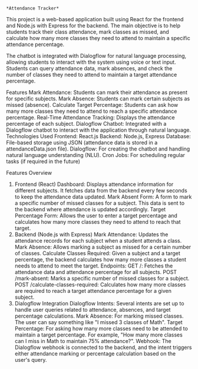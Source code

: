                                                                                               *Attendance Tracker*
This project is a web-based application built using React for the frontend and Node.js with Express for the backend. The main objective is to help students track their class attendance, mark classes as missed, and calculate how many more classes they need to attend to maintain a specific attendance percentage.

The chatbot is integrated with Dialogflow for natural language processing, allowing students to interact with the system using voice or text input. Students can query attendance data, mark absences, and check the number of classes they need to attend to maintain a target attendance percentage.

Features
Mark Attendance: Students can mark their attendance as present for specific subjects.
Mark Absence: Students can mark certain subjects as missed (absence).
Calculate Target Percentage: Students can ask how many more classes they need to attend to reach a specific attendance percentage.
Real-Time Attendance Tracking: Displays the attendance percentage of each subject.
Dialogflow Chatbot: Integrated with a Dialogflow chatbot to interact with the application through natural language.
Technologies Used
Frontend: React.js
Backend: Node.js, Express
Database: File-based storage using JSON (attendance data is stored in a attendanceData.json file).
Dialogflow: For creating the chatbot and handling natural language understanding (NLU).
Cron Jobs: For scheduling regular tasks (if required in the future)

Features Overview
1. Frontend (React)
Dashboard: Displays attendance information for different subjects. It fetches data from the backend every few seconds to keep the attendance data updated.
Mark Absent Form: A form to mark a specific number of missed classes for a subject. This data is sent to the backend where attendance is updated accordingly.
Target Percentage Form: Allows the user to enter a target percentage and calculates how many more classes they need to attend to reach that target.
2. Backend (Node.js with Express)
Mark Attendance: Updates the attendance records for each subject when a student attends a class.
Mark Absence: Allows marking a subject as missed for a certain number of classes.
Calculate Classes Required: Given a subject and a target percentage, the backend calculates how many more classes a student needs to attend to meet the target.
Endpoints:
GET /: Fetches the attendance data and attendance percentage for all subjects.
POST /mark-absent: Marks a specific number of missed classes for a subject.
POST /calculate-classes-required: Calculates how many more classes are required to reach a target attendance percentage for a given subject.
3. Dialogflow Integration
Dialogflow Intents: Several intents are set up to handle user queries related to attendance, absences, and target percentage calculations.
Mark Absence: For marking missed classes. The user can say something like "I missed 3 classes of Math".
Target Percentage: For asking how many more classes need to be attended to maintain a target percentage. For example, "How many more classes can I miss in Math to maintain 75% attendance?".
Webhook: The Dialogflow webhook is connected to the backend, and the intent triggers either attendance marking or percentage calculation based on the user's query.
